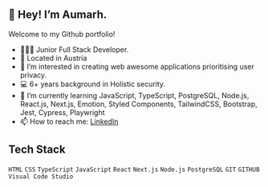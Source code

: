 ## 👋 Hey! I’m Aumarh.
Welcome to my Github portfolio!

- 👩🏽‍💻 Junior Full Stack Developer.
- 📍 Located in Austria
- 👀 I’m interested in creating web awesome applications prioritising user privacy.
- 💻 6+ years background in Holistic security.
- 🌱 I’m currently learning JavaScript, TypeScript, PostgreSQL, Node.js, React.js, Next.js, Emotion, Styled Components, TailwindCSS, Bootstrap, Jest, Cypress, Playwright
- 📫 How to reach me: [LinkedIn](https://www.linkedin.com/in/oma-ikwueme-02973583/)


## Tech Stack
`HTML` `CSS` `TypeScript` `JavaScript` `React` `Next.js` `Node.js` `PostgreSQL` `GIT` `GITHUB` `Visual Code Studio`

<!---
Aumarh/Aumarh is a ✨ special ✨ repository because its `README.md` (this file) appears on your GitHub profile.
You can click the Preview link to take a look at your changes.
--->
